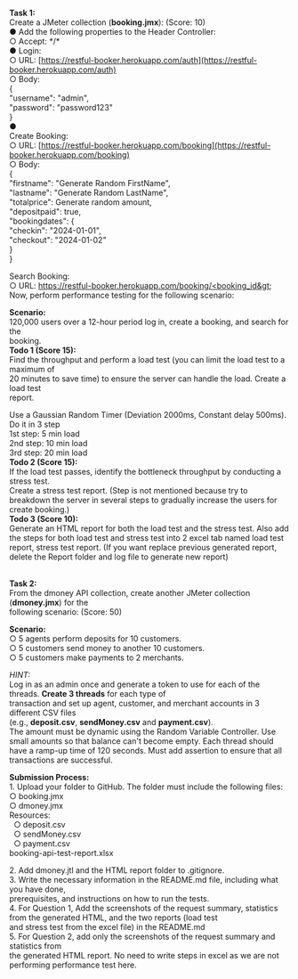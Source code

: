 **Task 1:**   
Create a JMeter collection (**booking.jmx**): (Score: 10)  
● Add the following properties to the Header Controller:  
○ Accept: \*/\*  
● Login:  
○ URL: [https://restful-booker.herokuapp.com/auth](https://restful-booker.herokuapp.com/auth)  
○ Body:  
{  
"username": "admin",  
"password": "password123"  
}  
●  
Create Booking:  
○ URL: [https://restful-booker.herokuapp.com/booking](https://restful-booker.herokuapp.com/booking)  
○ Body:  
{  
"firstname": "Generate Random FirstName",  
"lastname": "Generate Random LastName",  
"totalprice": Generate random amount,  
"depositpaid": true,  
"bookingdates": {  
"checkin": "2024-01-01",  
"checkout": "2024-01-02"  
}  
}  
  
Search Booking:  
○ URL: [https://restful-booker.herokuapp.com/booking/<booking\_id&gt](https://restful-booker.herokuapp.com/booking/%3Cbooking_id&gt);  
Now, perform performance testing for the following scenario:  
  
**Scenario:**  
120,000 users over a 12-hour period log in, create a booking, and search for the  
booking.   
**Todo 1 (Score 15):**  
Find the throughput and perform a load test (you can limit the load test to a maximum of  
20 minutes to save time) to ensure the server can handle the load. Create a load test  
report.   
  
Use a Gaussian Random Timer (Deviation 2000ms, Constant delay 500ms). Do it in 3 step  
1st step: 5 min load  
2nd step: 10 min load  
3rd step: 20 min load  
**Todo 2 (Score 15):**  
If the load test passes, identify the bottleneck throughput by conducting a stress test.  
Create a stress test report. (Step is not mentioned because try to breakdown the server in several steps to gradually increase the users for create booking.)  
**Todo 3 (Score 10):**  
Generate an HTML report for both the load test and the stress test. Also add the steps for both load test and stress test into 2 excel tab named load test report, stress test report. (If you want replace previous generated report, delete the Report folder and log file to generate new report)  
   
  
**Task 2:**  
From the dmoney API collection, create another JMeter collection (**dmoney.jmx**) for the  
following scenario: (Score: 50)  
  
**Scenario:**  
○ 5 agents perform deposits for 10 customers.  
○ 5 customers send money to another 10 customers.  
○ 5 customers make payments to 2 merchants.  
  
*HINT:*  
Log in as an admin once and generate a token to use for each of the threads. **Create 3 threads** for each type of  
transaction and set up agent, customer, and merchant accounts in 3 different CSV files  
(e.g., **deposit.csv**, **sendMoney.csv** and **payment.csv**).   
The amount must be dynamic using the Random Variable Controller. Use small amounts so that balance can't become empty. Each thread should have a ramp-up time of 120 seconds. Must add assertion to ensure that all transactions are successful.  
  
**Submission Process:**  
1\. Upload your folder to GitHub. The folder must include the following files:  
○ booking.jmx  
○ dmoney.jmx  
Resources:  
  ○ deposit.csv  
  ○ sendMoney.csv  
  ○ payment.csv  
booking-api-test-report.xlsx  
  
2\. Add dmoney.jtl and the HTML report folder to .gitignore.  
3\. Write the necessary information in the README.md file, including what you have done,  
prerequisites, and instructions on how to run the tests.  
4\. For Question 1, Add the screenshots of the request summary, statistics from the generated HTML, and the two reports (load test  
and stress test from the excel file) in the README.md  
5\. For Question 2, add only the screenshots of the request summary and statistics from  
the generated HTML report. No need to write steps in excel as we are not performing performance test here.
